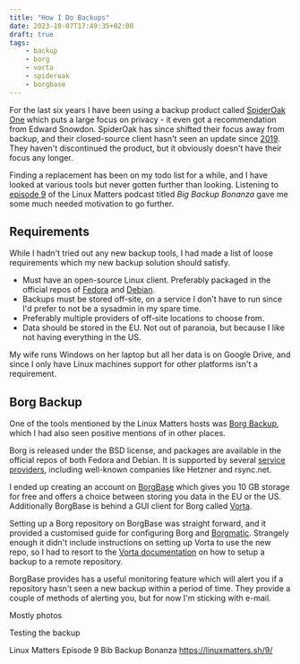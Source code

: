 ```yaml
---
title: "How I Do Backups"
date: 2023-10-07T17:49:35+02:00
draft: true
tags:
    - backup
    - borg
    - vorta
    - spideroak
    - borgbase
---
```


For the last six years I have been using a backup product called [SpiderOak One](https://crossclave.com/one/) which puts a large focus on privacy - it even got a recommendation from Edward Snowdon.
SpiderOak has since shifted their focus away from backup, and their closed-source client hasn't seen an update since [2019](https://spideroak.support/hc/en-us/articles/360023637011).
They haven't discontinued the product, but it obviously doesn't have their focus any longer.

Finding a replacement has been on my todo list for a while, and I have looked at various tools but never gotten further than looking.
Listening to [episode 9](https://linuxmatters.sh/9/) of the Linux Matters podcast titled *Big Backup Bonanza* gave me some much needed motivation to go further.

## Requirements

While I hadn't tried out any new backup tools, I had made a list of loose requirements which my new backup solution should satisfy.

  * Must have an open-source Linux client. Preferably packaged in the official repos of [Fedora](https://fedoraproject.org) and [Debian](https://debian.org).
  * Backups must be stored off-site, on a service I don't have to run since I'd prefer to not be a sysadmin in my spare time.
  * Preferably multiple providers of off-site locations to choose from.
  * Data should be stored in the EU. Not out of paranoia, but because I like not having everything in the US.

My wife runs Windows on her laptop but all her data is on Google Drive, and since I only have Linux machines support for other platforms isn't a requirement.

## Borg Backup

One of the tools  mentioned by the Linux Matters hosts was [Borg Backup](https://www.borgbackup.org), which I had also seen positive mentions of in other places.

Borg is released under the BSD license, and packages are available in the official repos of both Fedora and Debian.
It is supported by several [service providers](https://www.borgbackup.org/support/commercial.html), including well-known companies like Hetzner and rsync.net.

I ended up creating an account on [BorgBase](https://www.borgbase.com/) which gives you 10 GB storage for free and offers a choice between storing you data in the EU or the US.
Additionally BorgBase is behind a GUI client for Borg called [Vorta](https://vorta.borgbase.com/).

Setting up a Borg repository on BorgBase was straight forward, and it provided a customised guide for configuring Borg and [Borgmatic](https://torsion.org/borgmatic/).
Strangely enough it didn't include instructions on setting up Vorta to use the new repo, so I had to resort to the [Vorta documentation](https://vorta.borgbase.com/usage/remote/) on how to setup a backup to a remote repository.

BorgBase provides has a useful monitoring feature which will alert you if a repository hasn't seen a new backup within a period of time.
They provide a couple of methods of alerting you, but for now I'm sticking with e-mail.

Mostly photos

Testing the backup

Linux Matters Episode 9 Bib Backup Bonanza https://linuxmatters.sh/9/
